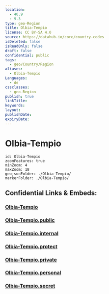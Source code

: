 ```yaml
---
location:
  - 40.9
  - 9.3
type: geo-Region
title: Olbia-Tempio
license: CC BY-SA 4.0
source: https://datahub.io/core/country-codes
isDeleted: false
isReadOnly: false
draft: false
confidential: public
tags:
  - geo/Country/Region
aliases:
  - Olbia-Tempio
Languages:
  - de
cssclasses:
  - geo-Region
publish: true
linkTitle:
keywords:
layout:
publishDate:
expiryDate:
---
```


# Olbia-Tempio

```leaflet
id: Olbia-Tempio
zoomFeatures: true 
minZoom: 4 
maxZoom: 18
geojsonFolder: ./Olbia-Tempio/
markerFolder: ./Olbia-Tempio/
```


## Confidential Links & Embeds: 

### [Olbia-Tempio](/_Standards/Earth/Continent/Europe/Europe~South/Italy/regions~Italy/Sardinia/Olbia-Tempio.md) 

### [Olbia-Tempio.public](/_public/Earth/Continent/Europe/Europe~South/Italy/regions~Italy/Sardinia/Olbia-Tempio.public.md) 

### [Olbia-Tempio.internal](/_internal/Earth/Continent/Europe/Europe~South/Italy/regions~Italy/Sardinia/Olbia-Tempio.internal.md) 

### [Olbia-Tempio.protect](/_protect/Earth/Continent/Europe/Europe~South/Italy/regions~Italy/Sardinia/Olbia-Tempio.protect.md) 

### [Olbia-Tempio.private](/_private/Earth/Continent/Europe/Europe~South/Italy/regions~Italy/Sardinia/Olbia-Tempio.private.md) 

### [Olbia-Tempio.personal](/_personal/Earth/Continent/Europe/Europe~South/Italy/regions~Italy/Sardinia/Olbia-Tempio.personal.md) 

### [Olbia-Tempio.secret](/_secret/Earth/Continent/Europe/Europe~South/Italy/regions~Italy/Sardinia/Olbia-Tempio.secret.md)


